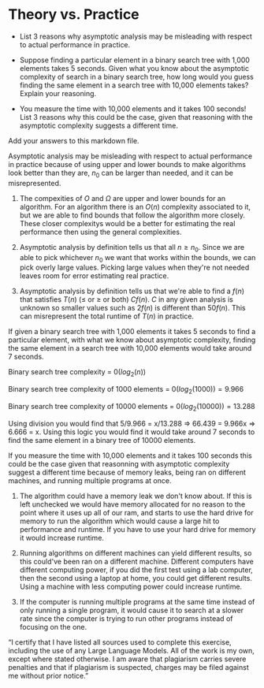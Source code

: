 # Theory vs. Practice

- List 3 reasons why asymptotic analysis may be misleading with respect to
  actual performance in practice.

- Suppose finding a particular element in a binary search tree with 1,000
  elements takes 5 seconds. Given what you know about the asymptotic complexity
  of search in a binary search tree, how long would you guess finding the same
  element in a search tree with 10,000 elements takes? Explain your reasoning.

- You measure the time with 10,000 elements and it takes 100 seconds! List 3
  reasons why this could be the case, given that reasoning with the asymptotic
  complexity suggests a different time.

Add your answers to this markdown file.

Asymptotic analysis may be misleading with respect to actual performance in practice because of using upper and lower bounds to make algorithms look better than they are, $n_0$ can be larger than needed, and it can be misrepresented.

1. The compexities of $O$ and $\Omega$ are upper and lower bounds for an algorithm. 
For an algorithm there is an $O(n)$ complexity associated to it, but we are able to find bounds that follow the algorithm more closely.
These closer complexitys would be a better for estimating the real performance then using the general complexities.

2. Asymptotic analysis by definition tells us that all $n \geq n_0$.
Since we are able to pick whichever $n_0$ we want that works within the bounds, we can pick overly large values.
Picking large values when they're not needed leaves room for error estimating real practice.

3. Asymptotic analysis by definition tells us that we're able to find a $f(n)$ that satisfies $T(n)$ ($\leq$ or $\geq$ or both) $Cf(n)$.
$C$ in any given analysis is unknown so smaller values such as $2f(n)$ is different than $50f(n)$.
This can misrepresent the total runtime of $T(n)$ in practice.

If given a binary search tree with 1,000 elements it takes 5 seconds to find a particular element, with what we know about asymptotic complexity, finding the same element in a search tree with 10,000 elements would take around 7 seconds.

Binary search tree complexity = $0(log_2(n))$

Binary search tree complexity of 1000 elements = $0(log_2(1000)) = 9.966$

Binary search tree complexity of 10000 elements = $0(log_2(10000)) = 13.288$

Using division you would find that 5/9.966 = x/13.288 => 66.439 = 9.966x => 6.666 = x. Using this logic you would find it would take around 7 seconds to find the same element in a binary tree of 10000 elements.

If you measure the time with 10,000 elements and it takes 100 seconds this could be the case given that reasonning with asymptotic complexity suggest a different time because of memory leaks, being ran on different machines, and running multiple programs at once.

1. The algorithm could have a memory leak we don't know about.
If this is left unchecked we would have memory allocated for no reason to the point where it uses up all of our ram, and starts to use the hard drive for memory to run the algorithm which would cause a large hit to performance and runtime.
If you have to use your hard drive for memory it would increase runtime.

2. Running algorithms on different machines can yield different results, so this could've been ran on a different machine.
Different computers have different computing power, if you did the first test using a lab computer, then the second using a laptop at home, you could get different results.
Using a machine with less computing power could increase runtime.

3. If the computer is running multiple programs at the same time instead of only running a single program, it would cause it to search at a slower rate since the computer is trying to run other programs instead of focusing on the one.

“I certify that I have listed all sources used to complete this exercise, including the use
of any Large Language Models. All of the work is my own, except where stated
otherwise. I am aware that plagiarism carries severe penalties and that if plagiarism is
suspected, charges may be filed against me without prior notice.”
